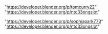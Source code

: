 "https://developer.blender.org/p/tomcurry22"
"https://developer.blender.org/p/ntc33ongslot"
 
"https://developer.blender.org/p/sophiapark773"
"https://developer.blender.org/p/ntc33ongslot"
 

